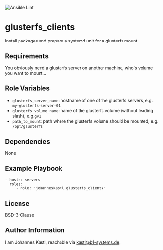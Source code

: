 ![Ansible Lint](https://github.com/johanneskastl/ansible-role-glusterfs_clients/workflows/Ansible%20Lint/badge.svg)

glusterfs_clients
=========

Install packages and prepare a systemd unit for a glusterfs mount

Requirements
------------

You obviously need a glusterfs server on another machine, who's volume you want to mount...

Role Variables
--------------

- `glusterfs_server_name`: hostname of one of the glusterfs servers, e.g. `my-glusterfs-server-01`
- `glusterfs_volume_name`: name of the glusterfs volume (without leading slash), e.g.`gv1`
- `path_to_mount`: path where the glusterfs volume should be mounted, e.g. `/opt/glusterfs`

Dependencies
------------

None

Example Playbook
----------------

    - hosts: servers
      roles:
         - role: 'johanneskastl.glusterfs_clients'

License
-------

BSD-3-Clause

Author Information
------------------

I am Johannes Kastl, reachable via kastl@b1-systems.de.
